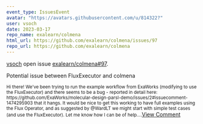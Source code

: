 ```yaml
---
event_type: IssuesEvent
avatar: "https://avatars.githubusercontent.com/u/814322?"
user: vsoch
date: 2023-03-17
repo_name: exalearn/colmena
html_url: https://github.com/exalearn/colmena/issues/97
repo_url: https://github.com/exalearn/colmena
---
```


<a href='https://github.com/vsoch' target='_blank'>vsoch</a> open issue <a href='https://github.com/exalearn/colmena/issues/97' target='_blank'>exalearn/colmena#97</a>.

<p>Potential issue between FluxExecutor and colmena</p><small>Hi there! We've been trying to run the example workflow from ExaWorks (modifying to use the FluxExecutor) and there seems to be a bug - reported in detail here: https://github.com/ExaWorks/molecular-design-parsl-demo/issues/2#issuecomment-1474295903 that it hangs. It would be nice to get this working to have full examples using the Flux Operator, and as suggested by @WardLT we might start with simple test cases (and use the FluxExecutor). Let me know how I can be of help....</small><a href='https://github.com/exalearn/colmena/issues/97' target='_blank'>View Comment</a>